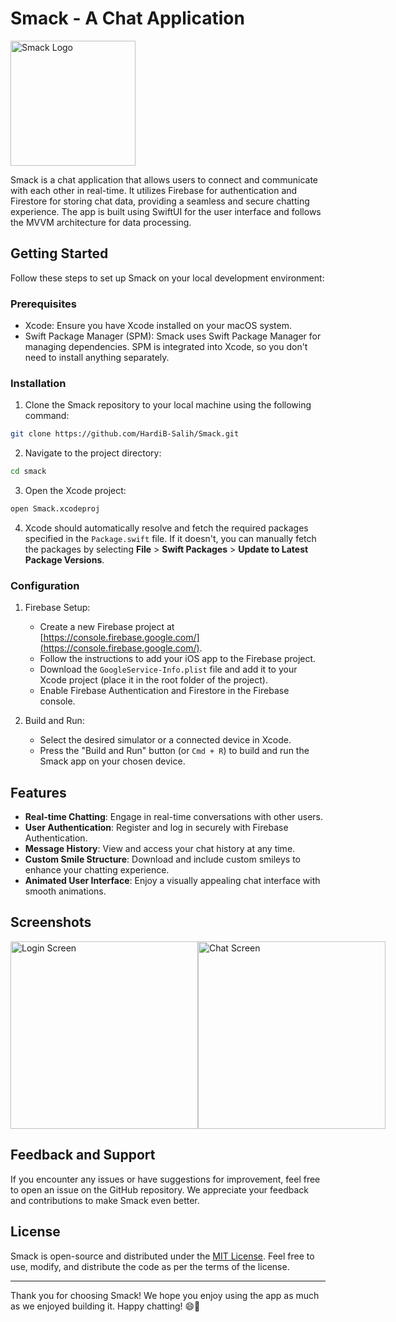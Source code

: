 # Smack - A Chat Application

<img src="https://filedn.com/lgYM5v25LH64Wknu6KIrjpj/Client%20Project/Innovative%20Candor/GitHub/Smack/smack1024.png" alt="Smack Logo" width="200">

Smack is a chat application that allows users to connect and communicate with each other in real-time. It utilizes Firebase for authentication and Firestore for storing chat data, providing a seamless and secure chatting experience. The app is built using SwiftUI for the user interface and follows the MVVM architecture for data processing.

## Getting Started

Follow these steps to set up Smack on your local development environment:

### Prerequisites

- Xcode: Ensure you have Xcode installed on your macOS system.
- Swift Package Manager (SPM): Smack uses Swift Package Manager for managing dependencies. SPM is integrated into Xcode, so you don't need to install anything separately.

### Installation

1. Clone the Smack repository to your local machine using the following command:

```bash
git clone https://github.com/HardiB-Salih/Smack.git
```

2. Navigate to the project directory:

```bash
cd smack
```

3. Open the Xcode project:

```bash
open Smack.xcodeproj
```

4. Xcode should automatically resolve and fetch the required packages specified in the `Package.swift` file. If it doesn't, you can manually fetch the packages by selecting **File** > **Swift Packages** > **Update to Latest Package Versions**.

### Configuration

1. Firebase Setup:
   - Create a new Firebase project at [https://console.firebase.google.com/](https://console.firebase.google.com/).
   - Follow the instructions to add your iOS app to the Firebase project.
   - Download the `GoogleService-Info.plist` file and add it to your Xcode project (place it in the root folder of the project).
   - Enable Firebase Authentication and Firestore in the Firebase console.

2. Build and Run:
   - Select the desired simulator or a connected device in Xcode.
   - Press the "Build and Run" button (or `Cmd + R`) to build and run the Smack app on your chosen device.

## Features

- **Real-time Chatting**: Engage in real-time conversations with other users.
- **User Authentication**: Register and log in securely with Firebase Authentication.
- **Message History**: View and access your chat history at any time.
- **Custom Smile Structure**: Download and include custom smileys to enhance your chatting experience.
- **Animated User Interface**: Enjoy a visually appealing chat interface with smooth animations.

## Screenshots

<div style="display: flex; justify-content: space-between;">
  <img src="https://filedn.com/lgYM5v25LH64Wknu6KIrjpj/Client%20Project/Innovative%20Candor/GitHub/Smack/Simulator%20Screenshot%20-%20iPhone%2014%20-%202023-07-20%20at%2020.23.07.png" alt="Login Screen" width="300">
  <img src="https://filedn.com/lgYM5v25LH64Wknu6KIrjpj/Client%20Project/Innovative%20Candor/GitHub/Smack/Simulator%20Screenshot%20-%20iPhone%2014%20-%202023-07-20%20at%2020.23.01.png" alt="Chat Screen" width="300">
</div>

## Feedback and Support

If you encounter any issues or have suggestions for improvement, feel free to open an issue on the GitHub repository. We appreciate your feedback and contributions to make Smack even better.

## License

Smack is open-source and distributed under the [MIT License](https://innovativecandor.com/mit_license/). Feel free to use, modify, and distribute the code as per the terms of the license.

---

Thank you for choosing Smack! We hope you enjoy using the app as much as we enjoyed building it. Happy chatting! 😄🎉
